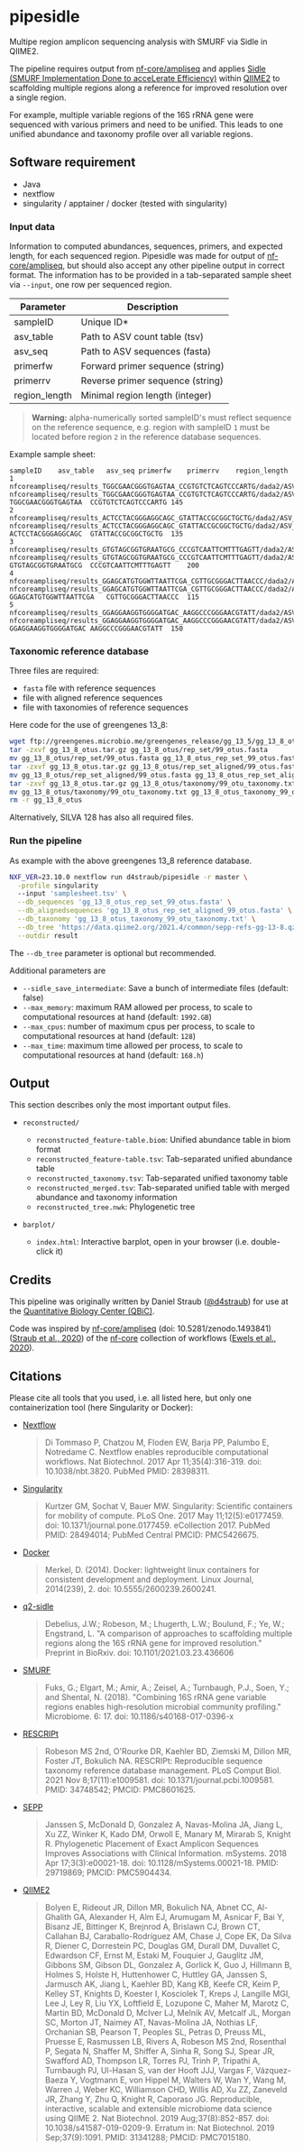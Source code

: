 # pipesidle

Multipe region amplicon sequencing analysis with SMURF via Sidle in QIIME2.

The pipeline requires output from [nf-core/ampliseq](https://nf-co.re/ampliseq) and applies [Sidle (SMURF Implementation Done to acceLerate Efficiency)](https://github.com/jwdebelius/q2-sidle) within [QIIME2](https://qiime2.org/) to scaffolding multiple regions along a reference for improved resolution over a single region. 

For example, multiple variable regions of the 16S rRNA gene were sequenced with various primers and need to be unified. This leads to one unified abundance and taxonomy profile over all variable regions.

## Software requirement

- Java
- nextflow
- singularity / apptainer / docker (tested with singularity)

### Input data

Information to computed abundances, sequences, primers, and expected length, for each sequenced region. Pipesidle was made for output of [nf-core/ampliseq](https://nf-co.re/ampliseq), but should also accept any other pipeline output in correct format.
The information has to be provided in a tab-separated sample sheet via `--input`, one row per sequenced region.

| Parameter     | Description                      |
| ------------- | -------------------------------- |
| sampleID      | Unique ID*                       |
| asv_table     | Path to ASV count table (tsv)    |
| asv_seq       | Path to ASV sequences (fasta)    |
| primerfw      | Forward primer sequence (string) |
| primerrv      | Reverse primer sequence (string) |
| region_length | Minimal region length (integer)  |

> **Warning:**
> alpha-numerically sorted sampleID's must reflect sequence on the reference sequence, e.g. region with sampleID `1` must be located before region `2` in the reference database sequences.

Example sample sheet:

```csv
sampleID	asv_table	asv_seq	primerfw	primerrv	region_length
1	nfcoreampliseq/results_TGGCGAACGGGTGAGTAA_CCGTGTCTCAGTCCCARTG/dada2/ASV_table.tsv	nfcoreampliseq/results_TGGCGAACGGGTGAGTAA_CCGTGTCTCAGTCCCARTG/dada2/ASV_seqs.fasta	TGGCGAACGGGTGAGTAA	CCGTGTCTCAGTCCCARTG	145
2	nfcoreampliseq/results_ACTCCTACGGGAGGCAGC_GTATTACCGCGGCTGCTG/dada2/ASV_table.tsv	nfcoreampliseq/results_ACTCCTACGGGAGGCAGC_GTATTACCGCGGCTGCTG/dada2/ASV_seqs.fasta	ACTCCTACGGGAGGCAGC	GTATTACCGCGGCTGCTG	135
3	nfcoreampliseq/results_GTGTAGCGGTGRAATGCG_CCCGTCAATTCMTTTGAGTT/dada2/ASV_table.tsv	nfcoreampliseq/results_GTGTAGCGGTGRAATGCG_CCCGTCAATTCMTTTGAGTT/dada2/ASV_seqs.fasta	GTGTAGCGGTGRAATGCG	CCCGTCAATTCMTTTGAGTT	200
4	nfcoreampliseq/results_GGAGCATGTGGWTTAATTCGA_CGTTGCGGGACTTAACCC/dada2/ASV_table.tsv	nfcoreampliseq/results_GGAGCATGTGGWTTAATTCGA_CGTTGCGGGACTTAACCC/dada2/ASV_seqs.fasta	GGAGCATGTGGWTTAATTCGA	CGTTGCGGGACTTAACCC	115
5	nfcoreampliseq/results_GGAGGAAGGTGGGGATGAC_AAGGCCCGGGAACGTATT/dada2/ASV_table.tsv	nfcoreampliseq/results_GGAGGAAGGTGGGGATGAC_AAGGCCCGGGAACGTATT/dada2/ASV_seqs.fasta	GGAGGAAGGTGGGGATGAC	AAGGCCCGGGAACGTATT	150
```

### Taxonomic reference database

Three files are required:
- `fasta` file with reference sequences
- file with aligned reference sequences
- file with taxonomies of reference sequences

Here code for the use of greengenes 13_8:

```bash
wget ftp://greengenes.microbio.me/greengenes_release/gg_13_5/gg_13_8_otus.tar.gz
tar -zxvf gg_13_8_otus.tar.gz gg_13_8_otus/rep_set/99_otus.fasta
mv gg_13_8_otus/rep_set/99_otus.fasta gg_13_8_otus_rep_set_99_otus.fasta
tar -zxvf gg_13_8_otus.tar.gz gg_13_8_otus/rep_set_aligned/99_otus.fasta
mv gg_13_8_otus/rep_set_aligned/99_otus.fasta gg_13_8_otus_rep_set_aligned_99_otus.fasta
tar -zxvf gg_13_8_otus.tar.gz gg_13_8_otus/taxonomy/99_otu_taxonomy.txt
mv gg_13_8_otus/taxonomy/99_otu_taxonomy.txt gg_13_8_otus_taxonomy_99_otu_taxonomy.txt
rm -r gg_13_8_otus
```

Alternatively, SILVA 128 has also all required files.

### Run the pipeline

As example with the above greengenes 13_8 reference database.

```bash
NXF_VER=23.10.0 nextflow run d4straub/pipesidle -r master \
  -profile singularity
  --input 'samplesheet.tsv' \
  --db_sequences 'gg_13_8_otus_rep_set_99_otus.fasta' \
  --db_alignedsequences 'gg_13_8_otus_rep_set_aligned_99_otus.fasta' \
  --db_taxonomy 'gg_13_8_otus_taxonomy_99_otu_taxonomy.txt' \
  --db_tree 'https://data.qiime2.org/2021.4/common/sepp-refs-gg-13-8.qza' \
  --outdir result
```

The `--db_tree` parameter is optional but recommended.

Additional parameters are
- `--sidle_save_intermediate`: Save a bunch of intermediate files (default: false)
- `--max_memory`: maximum RAM allowed per process, to scale to computational resources at hand (default: `1992.GB`)
- `--max_cpus`: number of maximum cpus per process, to scale to computational resources at hand (default: `128`)
- `--max_time`: maximum time allowed per process, to scale to computational resources at hand  (default: `168.h`)

## Output

This section describes only the most important output files.

- `reconstructed/`
  - `reconstructed_feature-table.biom`: Unified abundance table in biom format
  - `reconstructed_feature-table.tsv`: Tab-separated unified abundance table
  - `reconstructed_taxonomy.tsv`: Tab-separated unified taxonomy table 
  - `reconstructed_merged.tsv`: Tab-separated unified table with merged abundance and taxonomy information
  - `reconstructed_tree.nwk`: Phylogenetic tree

- `barplot/`
  - `index.html`: Interactive barplot, open in your browser (i.e. double-click it)

## Credits

This pipeline was originally written by Daniel Straub ([@d4straub](https://github.com/d4straub)) for use at the [Quantitative Biology Center (QBiC)](http://www.qbic.life).

Code was inspired by [nf-core/ampliseq](https://nf-co.re/ampliseq) (doi: 10.5281/zenodo.1493841) ([Straub et al., 2020](https://doi.org/10.3389/fmicb.2020.550420)) of the [nf-core](https://nf-co.re) collection of workflows ([Ewels et al., 2020](https://dx.doi.org/10.1038/s41587-020-0439-x)).

## Citations

Please cite all tools that you used, i.e. all listed here, but only one containerization tool (here Singularity or Docker):

- [Nextflow](https://pubmed.ncbi.nlm.nih.gov/28398311/)

  > Di Tommaso P, Chatzou M, Floden EW, Barja PP, Palumbo E, Notredame C. Nextflow enables reproducible computational workflows. Nat Biotechnol. 2017 Apr 11;35(4):316-319. doi: 10.1038/nbt.3820. PubMed PMID: 28398311.

- [Singularity](https://pubmed.ncbi.nlm.nih.gov/28494014/)

  > Kurtzer GM, Sochat V, Bauer MW. Singularity: Scientific containers for mobility of compute. PLoS One. 2017 May 11;12(5):e0177459. doi: 10.1371/journal.pone.0177459. eCollection 2017. PubMed PMID: 28494014; PubMed Central PMCID: PMC5426675.

- [Docker](https://dl.acm.org/doi/10.5555/2600239.2600241)

  > Merkel, D. (2014). Docker: lightweight linux containers for consistent development and deployment. Linux Journal, 2014(239), 2. doi: 10.5555/2600239.2600241.

- [q2-sidle](https://doi.org/10.1101/2021.03.23.436606)

  > Debelius, J.W.; Robeson, M.; Lhugerth, L.W.; Boulund, F.; Ye, W.; Engstrand, L. "A comparison of approaches to scaffolding multiple regions along the 16S rRNA gene for improved resolution." Preprint in BioRxiv. doi: 10.1101/2021.03.23.436606

- [SMURF](https://doi.org/10.1186/s40168-017-0396-x)

  > Fuks, G.; Elgart, M.; Amir, A.; Zeisel, A.; Turnbaugh, P.J., Soen, Y.; and Shental, N. (2018). "Combining 16S rRNA gene variable regions enables high-resolution microbial community profiling." Microbiome. 6: 17. doi: 10.1186/s40168-017-0396-x

- [RESCRIPt](https://doi.org/10.1371/journal.pcbi.1009581)

  > Robeson MS 2nd, O'Rourke DR, Kaehler BD, Ziemski M, Dillon MR, Foster JT, Bokulich NA. RESCRIPt: Reproducible sequence taxonomy reference database management. PLoS Comput Biol. 2021 Nov 8;17(11):e1009581. doi: 10.1371/journal.pcbi.1009581. PMID: 34748542; PMCID: PMC8601625.

- [SEPP](https://doi.org/10.1128/msystems.00021-18)

  > Janssen S, McDonald D, Gonzalez A, Navas-Molina JA, Jiang L, Xu ZZ, Winker K, Kado DM, Orwoll E, Manary M, Mirarab S, Knight R. Phylogenetic Placement of Exact Amplicon Sequences Improves Associations with Clinical Information. mSystems. 2018 Apr 17;3(3):e00021-18. doi: 10.1128/mSystems.00021-18. PMID: 29719869; PMCID: PMC5904434.

- [QIIME2](https://pubmed.ncbi.nlm.nih.gov/31341288/)

  > Bolyen E, Rideout JR, Dillon MR, Bokulich NA, Abnet CC, Al-Ghalith GA, Alexander H, Alm EJ, Arumugam M, Asnicar F, Bai Y, Bisanz JE, Bittinger K, Brejnrod A, Brislawn CJ, Brown CT, Callahan BJ, Caraballo-Rodríguez AM, Chase J, Cope EK, Da Silva R, Diener C, Dorrestein PC, Douglas GM, Durall DM, Duvallet C, Edwardson CF, Ernst M, Estaki M, Fouquier J, Gauglitz JM, Gibbons SM, Gibson DL, Gonzalez A, Gorlick K, Guo J, Hillmann B, Holmes S, Holste H, Huttenhower C, Huttley GA, Janssen S, Jarmusch AK, Jiang L, Kaehler BD, Kang KB, Keefe CR, Keim P, Kelley ST, Knights D, Koester I, Kosciolek T, Kreps J, Langille MGI, Lee J, Ley R, Liu YX, Loftfield E, Lozupone C, Maher M, Marotz C, Martin BD, McDonald D, McIver LJ, Melnik AV, Metcalf JL, Morgan SC, Morton JT, Naimey AT, Navas-Molina JA, Nothias LF, Orchanian SB, Pearson T, Peoples SL, Petras D, Preuss ML, Pruesse E, Rasmussen LB, Rivers A, Robeson MS 2nd, Rosenthal P, Segata N, Shaffer M, Shiffer A, Sinha R, Song SJ, Spear JR, Swafford AD, Thompson LR, Torres PJ, Trinh P, Tripathi A, Turnbaugh PJ, Ul-Hasan S, van der Hooft JJJ, Vargas F, Vázquez-Baeza Y, Vogtmann E, von Hippel M, Walters W, Wan Y, Wang M, Warren J, Weber KC, Williamson CHD, Willis AD, Xu ZZ, Zaneveld JR, Zhang Y, Zhu Q, Knight R, Caporaso JG. Reproducible, interactive, scalable and extensible microbiome data science using QIIME 2. Nat Biotechnol. 2019 Aug;37(8):852-857. doi: 10.1038/s41587-019-0209-9. Erratum in: Nat Biotechnol. 2019 Sep;37(9):1091. PMID: 31341288; PMCID: PMC7015180.
